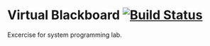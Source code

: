 Virtual Blackboard [![Build Status](https://travis-ci.org/westphahl/virtual-blackboard.png)](https://travis-ci.org/westphahl/virtual-blackboard)
==================

Excercise for system programming lab.
